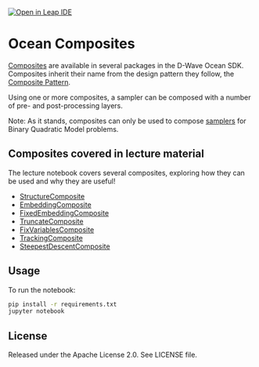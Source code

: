 [![Open in Leap IDE](	
	https://cdn-assets.cloud.dwavesys.com/shared/latest/badges/leapide.svg)](
	https://ide.dwavesys.io/#https://github.com/dwave-training/ocean-composites)

# Ocean Composites
[Composites](https://docs.ocean.dwavesys.com/en/stable/concepts/samplers.html#composites) are available in several packages in the D-Wave Ocean SDK.
Composites inherit their name from the design pattern they follow, the [Composite Pattern](https://en.wikipedia.org/wiki/Composite_pattern).

Using one or more composites, a sampler can be composed with a number of pre- and post-processing layers.

Note: As it stands, composites can only be used to compose [samplers](https://docs.ocean.dwavesys.com/en/stable/concepts/samplers.html#samplers) for Binary Quadratic Model problems.

## Composites covered in lecture material
The lecture notebook covers several composites, exploring how they can be used and why they are useful!

* [StructureComposite](https://docs.ocean.dwavesys.com/en/stable/docs_dimod/reference/sampler_composites/composites.html#module-dimod.reference.composites.structure)
* [EmbeddingComposite](https://docs.ocean.dwavesys.com/en/stable/docs_system/reference/composites.html#embeddingcomposite)
* [FixedEmbeddingComposite](https://docs.ocean.dwavesys.com/en/stable/docs_system/reference/composites.html#fixedembeddingcomposite)
* [TruncateComposite](https://docs.ocean.dwavesys.com/en/stable/docs_dimod/reference/sampler_composites/composites.html#module-dimod.reference.composites.truncatecomposite)
* [FixVariablesComposite](https://docs.ocean.dwavesys.com/en/stable/docs_preprocessing/reference/composites.html#fix-variables-composite)
* [TrackingComposite](https://docs.ocean.dwavesys.com/en/stable/docs_dimod/reference/sampler_composites/composites.html#module-dimod.reference.composites.tracking)
* [SteepestDescentComposite](https://docs.ocean.dwavesys.com/en/stable/docs_samplers/reference.html#steepestdescentcomposite)

## Usage

To run the notebook:

```bash
pip install -r requirements.txt
jupyter notebook
```

## License

Released under the Apache License 2.0. See LICENSE file.
